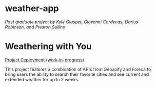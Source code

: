 # weather-app
*Post graduate project by Kyle Glasper, Giovanni Cardenas, Darius Robinson, and Preston Sullins*

# Weathering with You

[Project Deployment (work-in-progress)](https://weather-app-9f47-5tyvn0vx7-activites.vercel.app/)

This project features a combination of APIs from Geoapify and Foreca to bring users the ability to search their favorite cities and see current and extended weather for up to 2 weeks.
